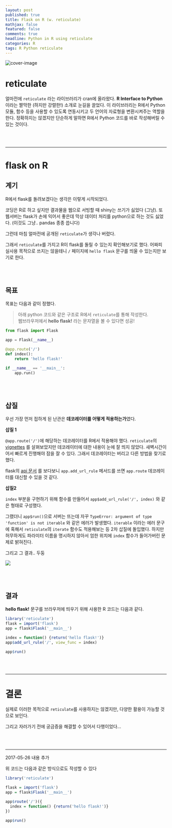 ```yaml
---
layout: post
published: true
title: Flask on R (w. reticulate)
mathjax: false
featured: false
comments: true
headline: Python in R using reticulate
categories: R
tags: R Python reticulate
---
```


![cover-image](/images/taking-notes.jpg)

# reticulate

얼마전에 `reticulate` 라는 라이브러리가 cran에 올라왔다. **R Interface to Python**이라는 짤막한 (하지만 강렬한!) 소개로 눈길을 끌었다. 이 라이브러리는 R에서 Python 모듈, 함수 등을 사용할 수 있도록 연동시키고 두 언어의 자료형을 변환시켜주는 역할을 한다. 정확하지는 않겠지만 단순하게 말하면 R에서 Python 코드를 바로 작성해버릴 수 있는 것이다. 

<br /><br />

---

# flask on R

## 계기

R에서 flask를 돌려보겠다는 생각은 이렇게 시작되었다.

코딩은 R로 하고 싶지만 결과물을 웹으로 서빙할 때 shiny는 쓰기가 싫었다 (그냥). 또 웹서버는 flask가 손에 익어서 좋은데 막상 데이터 처리를 python으로 하는 것도 싫었다. (이것도 그냥.. pandas 종종 씁니다) 

그런데 마침 얼마전에 공개된 `reticulate`가 생각나 버렸다. 

그래서 `reticulate`를 가지고 R이 flask를 돌릴 수 있는지 확인해보기로 했다. 어짜피 실사용 목적으로 쓰지는 않을테니 `/` 페이지에 `hello flask` 문구를 띄울 수 있는지만 보기로 한다.

<br /><br />

## 목표

목표는 다음과 같이 정했다. 

> 아래 python 코드와 같은 구조로 R에서 `reticulate`를 통해 작성한다.<br />
> 웹브라우저에서 **hello flask!** 라는 문자열을 볼 수 있다면 성공!

```python
from flask import Flask

app = Flask(__name__)

@app.route('/')
def index():
    return 'hello flask!'

if __name__ == '__main__':
    app.run()
```
<br /><br />

## 삽질

우선 가장 먼저 접하게 된 난관은 **데코레이터를 어떻게 적용하는가**였다. 

**삽질 1**

`@app.route('/')`에 해당하는 데코레이터를 R에서 적용해야 했다. `reticulate`의 [vignettes](https://github.com/rstudio/reticulate) 를 살펴보았지만 데코레이터에 대한 내용이 눈에 잘 띄지 않았다. 새벽시간이어서 빠르게 진행해야 잠을 잘 수 있다. 그래서 데코레이터는 버리고 다른 방법을 찾기로 했다.

flask의 [api 문서](http://flask.pocoo.org/docs/0.12/api/#view-function-options) 를 보다보니 `app.add_url_rule` 메서드를 쓰면 `app.route` 데코레이터를 대신할 수 있을 것 같다.

**삽질2**

`index` 부분을 구현하기 위해 함수를 만들어서 `app$add_url_rule('/', index)` 와 같은 형태로 구성했다.

그랬더니 `app$run()`으로 서버는 뜨는데 자꾸 `TypeError: argument of type 'function' is not iterable` 와 같은 에러가 발생했다. `iterable` 이라는 에러 문구에 혹해서 `reticulate`의 `iterate` 함수도 적용해보는 등 2차 삽질에 돌입했다. 하지만 허무하게도 파라미터 이름을 명시하지 않아서 엄한 위치에 `index` 함수가 들어가버린 문제로 밝혀진다.

그리고 그 결과.. 두둥

![](/images/post_image/flask_on_r/hello_flask.jpg)

<br /><br />

## 결과

**hello flask!** 문구를 브라우저에 띄우기 위해 사용한 R 코드는 다음과 같다.

```r
library('reticulate')
flask = import('flask')
app = flask$Flask('__main__')

index = function() {return('hello flask!')}
app$add_url_rule('/', view_func = index)

app$run()
```

<br /><br />

---

# 결론

실제로 이러한 목적으로 `reticulate`를 사용하지는 않겠지만, 다양한 활용이 가능할 것으로 보인다.

그리고 자러가기 전에 궁금증을 해결할 수 있어서 다행이었다...

<br /><br />

---

2017-05-26 내용 추가

위 코드는 다음과 같은 방식으로도 작성할 수 있다

```r
library('reticulate')

flask = import('flask')
app = flask$Flask('__main__')

app$route('/')({
  index = function() {return('hello flask!')}
})

app$run()
```